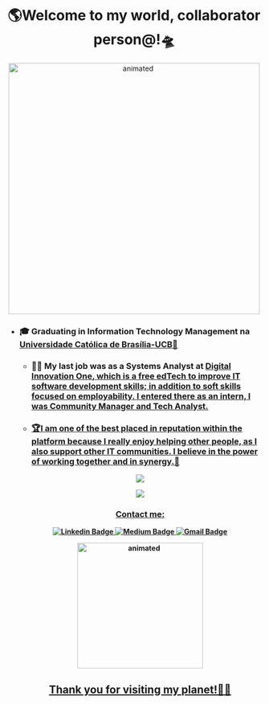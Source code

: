 <p>
<h1 align="center"><b>🌎Welcome to my world, collaborator person@!🛸</b></h1>
</p>

<p align="center">
  <img src="https://media.giphy.com/media/Yh0Q9G40KirBYM6tIs/giphy.gif" width="500" alt="animated"/>
</p>

<ul>
  <p><li><h3><b>🎓 Graduating in <b> Information Technology Management</b> na <a href="https://ucb.catolica.edu.br/">Universidade Católica de Brasília-UCB</b>📓</a></li></p>

<ul>
  
 <p><li><h3><b>👨‍💻 My last job was as a Systems Analyst at <u><a href="https://dio.me/">Digital Innovation One</a>, which is a free edTech to improve IT software development skills; in addition to soft skills focused on employability. I entered there as an intern, I was Community Manager and Tech Analyst.<b/></h3></li></p>



<p><li><h3><b>🏆I am one of the best placed in reputation within the platform because I really enjoy helping other people, as I also support other IT communities. I believe in the power of working together and in synergy.🙏<b/></h3></li></p>
  
</ul>
<p align="center">
  <img align="center" src="https://github-readme-stats.vercel.app/api/top-langs/?username=Guedesou&layout=compact&theme=highcontrast"> 
</p>

<p align="center">
  <img align="center" src="https://github-readme-stats.vercel.app/api?username=Guedesou&show_icons=true&theme=highcontrast"> 
</p>

<h3 align="center">Contact me:</h3>

<p align="center">
<a href="https://www.linkedin.com/in/guedesou/" target="blank"><img alt="Linkedin Badge" src="https://img.shields.io/badge/-Thiago%20Guedes-black?style=flat-square&logo=Linkedin&logoColor=white&link=https://www.linkedin.com/in/guedesou/"/></a>
 <a href="https://guedesou.medium.com" target="blank"><img alt="Medium Badge" src="https://img.shields.io/badge/-Thiago%20Guedes-black?style=flat-square&logo=Medium&logoColor=white&link=https://guedesou.medium.com/"/></a>
<a href="mailto:sradtsor@gmail.com" target="blank"><img alt="Gmail Badge" src="https://img.shields.io/badge/-sradtsor@gmail.com-black?style=flat-square&logo=Gmail&logoColor=orange&link=mailto:sradtsor@gmail.com"/></a></p>

  
<p align="center">
<img src="https://media0.giphy.com/media/VTtANKl0beDFQRLDTh/giphy.gif?cid=ecf05e47xjqleacp3bla5o77tk5yfaywkxzqfiw0jvth4hmo&rid=giphy.gif" width="250" alt="animated" /> 
  </p>
  
<h2 align="center"><b>Thank you for visiting my planet!👨‍🚀</b></h2>
